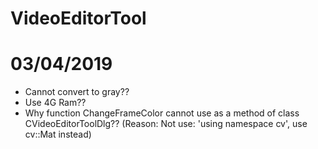 # VideoEditorTool
# 03/04/2019
  - Cannot convert to gray??
  - Use 4G Ram??
  - Why function ChangeFrameColor cannot use as a method of class CVideoEditorToolDlg?? (Reason: Not use: 'using namespace cv', use cv::Mat instead)
